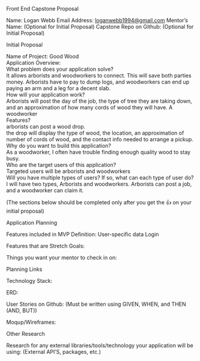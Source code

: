 Front End Capstone Proposal

Name: Logan Webb
Email Address: loganwebb1994@gmail.com
Mentor’s Name: 
(Optional for Initial Proposal)
Capstone Repo on Github: 
(Optional for Initial Proposal)



Initial Proposal

Name of Project: Good Wood<br>
Application Overview:<br>
What problem does your application solve?<br> It allows arborists and woodworkers to connect. This will save both parties money. Arborists have to pay to dump logs, and woodworkers can end up paying an arm and a leg for a decent slab.<br>
How will your application work?<br> Arborists will post the day of the job, the type of tree they are taking down, and an approximation of how many cords of wood they will have. A woodworker<br>
Features?<br>
arborists can post a wood drop.<br>
the drop will display the type of wood, the location, an approximation of number of cords of wood, and the contact info needed to arrange a pickup.<br> 
Why do you want to build this application?<br>
As a woodworker, I often have trouble finding enough quality wood to stay busy.<br>
Who are the target users of this application?<br>
Targeted users will be arborists and woodworkers<br>
Will you have multiple types of users? If so, what can each type of user do?<br>
I will have two types, Arborists and woodworkers. Arborists can post a job, and a woodworker can claim it. 


(The sections below should be completed only after you get the 👍 on your initial proposal)

Application Planning 

Features included in MVP Definition: 
User-specific data
Login



Features that are Stretch Goals:



Things you want your mentor to check in on:





Planning Links

Technology Stack: 

ERD: 

User Stories on Github: 
(Must be written using GIVEN, WHEN, and THEN (AND, BUT))

Moqup/Wireframes: 



Other Research

Research for any external libraries/tools/technology your application will be using: (External API’S, packages, etc.)




